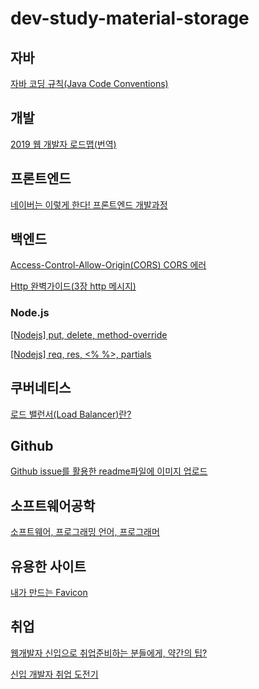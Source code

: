 # dev-study-material-storage

## 자바
[자바 코딩 규칙(Java Code Conventions)](https://myeonguni.tistory.com/1596)

## 개발
[2019 웹 개발자 로드맵(번역)](https://github.com/devJang/developer-roadmap)

## 프론트엔드

[네이버는 이렇게 한다! 프론트엔드 개발과정](https://www.slideshare.net/UyeongJu/talkit)


## 백엔드

[Access-Control-Allow-Origin(CORS) CORS 에러](https://www.zerocho.com/category/NodeJS/post/5a6c347382ee09001b91fb6a)

[Http 완벽가이드(3장 http 메시지)](https://www.slideshare.net/choong83/http-3-http)

### Node.js

[[Nodejs] put, delete, method-override](http://blog.naver.com/PostView.nhn?blogId=jdub7138&logNo=221049375308&categoryNo=136&parentCategoryNo=0&viewDate=&currentPage=1&postListTopCurrentPage=1&from=postView)

[[Nodejs] req, res, <% %>, partials](http://blog.naver.com/PostView.nhn?blogId=jdub7138&logNo=221043901232&categoryNo=136&parentCategoryNo=0&viewDate=&currentPage=1&postListTopCurrentPage=1&from=postView&userTopListOpen=true&userTopListCount=5&userTopListManageOpen=false&userTopListCurrentPage=1) 

## 쿠버네티스

[로드 밸런서(Load Balancer)란?](https://nesoy.github.io/articles/2018-06/Load-Balancer)

## Github

[Github issue를 활용한 readme파일에 이미지 업로드](https://ahribori.com/article/5a03bcfd6c9eef13d882e29a)

## 소프트웨어공학

[소프트웨어, 프로그래밍 언어, 프로그래머](https://steemit.com/kr/@beerntv/7ndxrb)

## 유용한 사이트

[내가 만드는 Favicon](https://favicon.io/)

## 취업

[웹개발자 신입으로 취업준비하는 분들에게, 약간의 팁?](https://okky.kr/article/314704)

[신입 개발자 취업 도전기](https://www.slideshare.net/ssuser565d51/ss-61448739)


